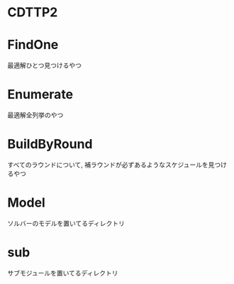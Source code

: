 # CDTTP2

# FindOne
最適解ひとつ見つけるやつ

# Enumerate
最適解全列挙のやつ

# BuildByRound
すべてのラウンドについて, 補ラウンドが必ずあるようなスケジュールを見つけるやつ

# Model
ソルバーのモデルを置いてるディレクトリ

# sub
サブモジュールを置いてるディレクトリ
